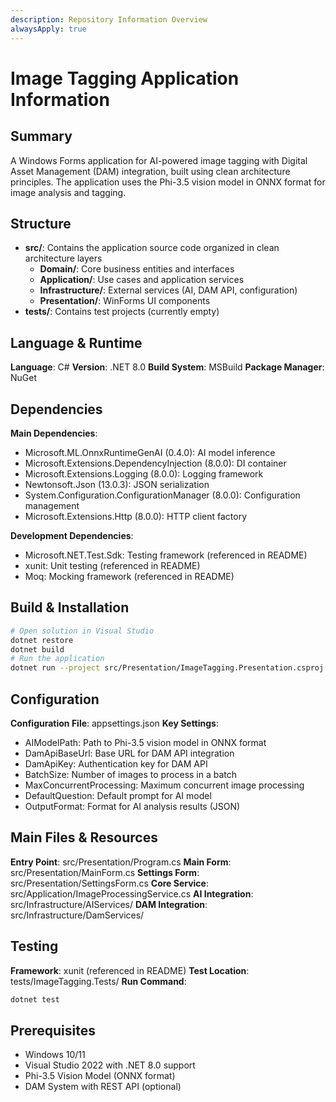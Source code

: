```yaml
---
description: Repository Information Overview
alwaysApply: true
---
```


# Image Tagging Application Information

## Summary
A Windows Forms application for AI-powered image tagging with Digital Asset Management (DAM) integration, built using clean architecture principles. The application uses the Phi-3.5 vision model in ONNX format for image analysis and tagging.

## Structure
- **src/**: Contains the application source code organized in clean architecture layers
  - **Domain/**: Core business entities and interfaces
  - **Application/**: Use cases and application services
  - **Infrastructure/**: External services (AI, DAM API, configuration)
  - **Presentation/**: WinForms UI components
- **tests/**: Contains test projects (currently empty)

## Language & Runtime
**Language**: C#
**Version**: .NET 8.0
**Build System**: MSBuild
**Package Manager**: NuGet

## Dependencies
**Main Dependencies**:
- Microsoft.ML.OnnxRuntimeGenAI (0.4.0): AI model inference
- Microsoft.Extensions.DependencyInjection (8.0.0): DI container
- Microsoft.Extensions.Logging (8.0.0): Logging framework
- Newtonsoft.Json (13.0.3): JSON serialization
- System.Configuration.ConfigurationManager (8.0.0): Configuration management
- Microsoft.Extensions.Http (8.0.0): HTTP client factory

**Development Dependencies**:
- Microsoft.NET.Test.Sdk: Testing framework (referenced in README)
- xunit: Unit testing (referenced in README)
- Moq: Mocking framework (referenced in README)

## Build & Installation
```bash
# Open solution in Visual Studio
dotnet restore
dotnet build
# Run the application
dotnet run --project src/Presentation/ImageTagging.Presentation.csproj
```

## Configuration
**Configuration File**: appsettings.json
**Key Settings**:
- AIModelPath: Path to Phi-3.5 vision model in ONNX format
- DamApiBaseUrl: Base URL for DAM API integration
- DamApiKey: Authentication key for DAM API
- BatchSize: Number of images to process in a batch
- MaxConcurrentProcessing: Maximum concurrent image processing
- DefaultQuestion: Default prompt for AI model
- OutputFormat: Format for AI analysis results (JSON)

## Main Files & Resources
**Entry Point**: src/Presentation/Program.cs
**Main Form**: src/Presentation/MainForm.cs
**Settings Form**: src/Presentation/SettingsForm.cs
**Core Service**: src/Application/ImageProcessingService.cs
**AI Integration**: src/Infrastructure/AIServices/
**DAM Integration**: src/Infrastructure/DamServices/

## Testing
**Framework**: xunit (referenced in README)
**Test Location**: tests/ImageTagging.Tests/
**Run Command**:
```bash
dotnet test
```

## Prerequisites
- Windows 10/11
- Visual Studio 2022 with .NET 8.0 support
- Phi-3.5 Vision Model (ONNX format)
- DAM System with REST API (optional)